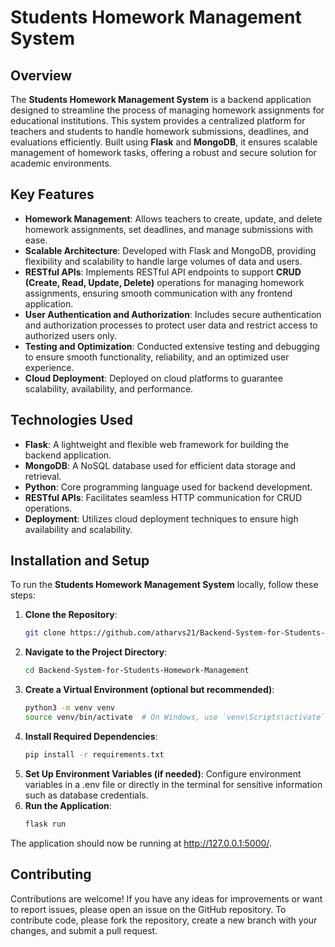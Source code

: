 # Students Homework Management System

## Overview

The **Students Homework Management System** is a backend application designed to streamline the process of managing homework assignments for educational institutions. This system provides a centralized platform for teachers and students to handle homework submissions, deadlines, and evaluations efficiently. Built using **Flask** and **MongoDB**, it ensures scalable management of homework tasks, offering a robust and secure solution for academic environments.

## Key Features

- **Homework Management**: Allows teachers to create, update, and delete homework assignments, set deadlines, and manage submissions with ease.
- **Scalable Architecture**: Developed with Flask and MongoDB, providing flexibility and scalability to handle large volumes of data and users.
- **RESTful APIs**: Implements RESTful API endpoints to support **CRUD (Create, Read, Update, Delete)** operations for managing homework assignments, ensuring smooth communication with any frontend application.
- **User Authentication and Authorization**: Includes secure authentication and authorization processes to protect user data and restrict access to authorized users only.
- **Testing and Optimization**: Conducted extensive testing and debugging to ensure smooth functionality, reliability, and an optimized user experience.
- **Cloud Deployment**: Deployed on cloud platforms to guarantee scalability, availability, and performance.

## Technologies Used

- **Flask**: A lightweight and flexible web framework for building the backend application.
- **MongoDB**: A NoSQL database used for efficient data storage and retrieval.
- **Python**: Core programming language used for backend development.
- **RESTful APIs**: Facilitates seamless HTTP communication for CRUD operations.
- **Deployment**: Utilizes cloud deployment techniques to ensure high availability and scalability.

## Installation and Setup

To run the **Students Homework Management System** locally, follow these steps:

1. **Clone the Repository**:
   ```bash
   git clone https://github.com/atharvs21/Backend-System-for-Students-Homework-Management.git

2. **Navigate to the Project Directory**:
    ```bash
   cd Backend-System-for-Students-Homework-Management
3. **Create a Virtual Environment (optional but recommended)**:
    ```bash
   python3 -m venv venv
   source venv/bin/activate  # On Windows, use `venv\Scripts\activate`
4. **Install Required Dependencies**:
    ```bash
   pip install -r requirements.txt
5. **Set Up Environment Variables (if needed)**:
    Configure environment variables in a .env file or directly in the terminal for sensitive information such as database credentials.
6. **Run the Application**:
    ```bash
    flask run
The application should now be running at http://127.0.0.1:5000/.

## Contributing

Contributions are welcome! If you have any ideas for improvements or want to report issues, please open an issue on the GitHub repository. To contribute code, please fork the repository, create a new branch with your changes, and submit a pull request.
